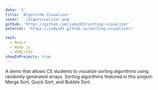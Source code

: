```yaml
---
date: '2'
title: 'Algorithm Visualizer'
cover: './algoVisualizer.png'
github: 'https://github.com/judyz01/sorting-visualizer'
external: 'https://judyz01.github.io/sorting-visualizer/'

tech:
  - React
  - Node.js
  - HTML/CSS
showInProjects: true
---
```


A demo that allows CS students to visualize sorting algorithms using randomly generated arrays. Sorting algorithms featured in this project: Merge Sort, Quick Sort, and Bubble Sort.